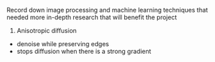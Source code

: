 Record down image processing and machine learning techniques that needed more
in-depth research that will benefit the project 

1. Anisotropic diffusion
- denoise while preserving edges 
- stops diffusion when there is a strong gradient 
